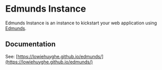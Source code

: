 
# Edmunds Instance

Edmunds Instance is an instance to kickstart your web application
using [Edmunds](https://github.com/LowieHuyghe/edmunds).


## Documentation

See: [https://lowiehuyghe.github.io/edmunds/](https://lowiehuyghe.github.io/edmunds/)
